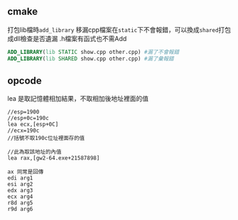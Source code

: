 ## cmake
打包lib檔時`add_library` 移漏cpp檔案在`static`下不會報錯，可以換成`shared`打包成dll檢查是否遺漏
.h檔案有函式也不需Add
```cmake
ADD_LIBRARY(lib STATIC show.cpp other.cpp) #漏了不會報錯
ADD_LIBRARY(lib SHARED show.cpp other.cpp) #漏了彙報錯
```

## opcode
lea 是取記憶體相加結果，不取相加後地址裡面的值
```
//esp=1900
//esp+0c=190c
lea ecx,[esp+0C]
//ecx=190c
//括號不取190c位址裡面存的值

//此為取該地址的內值
lea rax,[gw2-64.exe+21587898]

ax 同常是回傳
edi arg1
esi arg2
edx arg3
ecx arg4
r8d arg5
r9d arg6
```

